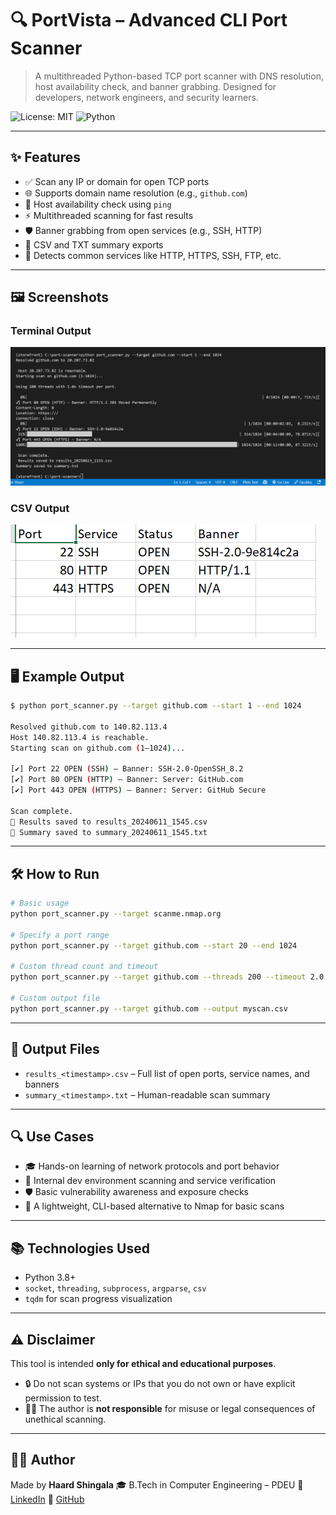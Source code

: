 # 🔍 PortVista – Advanced CLI Port Scanner

> A multithreaded Python-based TCP port scanner with DNS resolution, host availability check, and banner grabbing. Designed for developers, network engineers, and security learners.

![License: MIT](https://img.shields.io/badge/License-MIT-green.svg)
![Python](https://img.shields.io/badge/Python-3.8%2B-blue)

---

## ✨ Features

- ✅ Scan any IP or domain for open TCP ports  
- 🌐 Supports domain name resolution (e.g., `github.com`)  
- 📶 Host availability check using `ping`  
- ⚡ Multithreaded scanning for fast results  
- 🛡️ Banner grabbing from open services (e.g., SSH, HTTP)  
- 📄 CSV and TXT summary exports  
- 🧠 Detects common services like HTTP, HTTPS, SSH, FTP, etc.  

---

## 🖼️ Screenshots

### Terminal Output  
![Terminal Output](assets/screenshots/terminal_output.png)

### CSV Output  
![CSV Output](assets/screenshots/result_csv_output.png)

---

## 🖥️ Example Output

```bash
$ python port_scanner.py --target github.com --start 1 --end 1024

Resolved github.com to 140.82.113.4  
Host 140.82.113.4 is reachable.  
Starting scan on github.com (1–1024)...

[✔] Port 22 OPEN (SSH) – Banner: SSH-2.0-OpenSSH_8.2  
[✔] Port 80 OPEN (HTTP) – Banner: Server: GitHub.com  
[✔] Port 443 OPEN (HTTPS) – Banner: Server: GitHub Secure

Scan complete.  
📁 Results saved to results_20240611_1545.csv  
📝 Summary saved to summary_20240611_1545.txt  
```

---

##  🛠️  How to Run 

```bash
# Basic usage
python port_scanner.py --target scanme.nmap.org

# Specify a port range
python port_scanner.py --target github.com --start 20 --end 1024

# Custom thread count and timeout
python port_scanner.py --target github.com --threads 200 --timeout 2.0

# Custom output file
python port_scanner.py --target github.com --output myscan.csv
```

---

## 📁 Output Files

* `results_<timestamp>.csv` – Full list of open ports, service names, and banners
* `summary_<timestamp>.txt` – Human-readable scan summary

---

## 🔍 Use Cases

* 🎓 Hands-on learning of network protocols and port behavior
* 🧪 Internal dev environment scanning and service verification
* 🛡️ Basic vulnerability awareness and exposure checks
* 🧰 A lightweight, CLI-based alternative to Nmap for basic scans

---

## 📚 Technologies Used

* Python 3.8+
* `socket`, `threading`, `subprocess`, `argparse`, `csv`
* `tqdm` for scan progress visualization

---

## ⚠️ Disclaimer

This tool is intended **only for ethical and educational purposes**.

* 🔒 Do not scan systems or IPs that you do not own or have explicit permission to test.
* 👨‍⚖️ The author is **not responsible** for misuse or legal consequences of unethical scanning.

---

## 🧑‍💻 Author

Made by **Haard Shingala**
🎓 B.Tech in Computer Engineering – PDEU
🔗 [LinkedIn](https://www.linkedin.com/in/haard-shingala)
📁 [GitHub](https://github.com/haardshingala)


